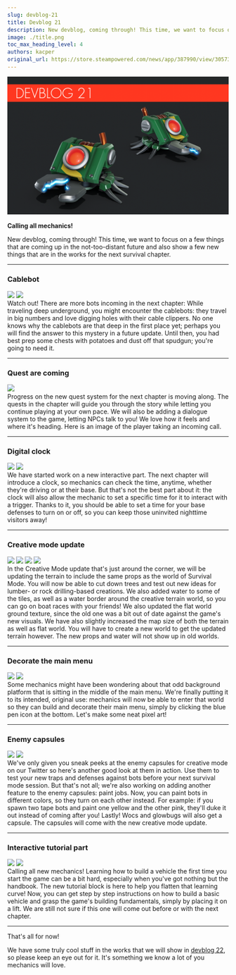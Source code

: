```yaml
---
slug: devblog-21
title: Devblog 21
description: New devblog, coming through! This time, we want to focus on a few things that are coming up in the not-too-distant future and also show a few new things that are in the works for the next survival chapter.
image: ./title.png
toc_max_heading_level: 4
authors: kacper
original_url: https://store.steampowered.com/news/app/387990/view/3057351918255325053
---
```


<head>
    <meta name="twitter:card" content="summary_large_image" />
</head>

![](./title.png)

**Calling all mechanics!**

New devblog, coming through! This time, we want to focus on a few things that
are coming up in the not-too-distant future and also show a few new things that
are in the works for the next survival chapter.

<!--truncate-->

---

### Cablebot

![](https://i.imgur.com/79rENKJ.png) ![](https://i.imgur.com/gHcxGrZ.png) <br/>
Watch out! There are more bots incoming in the next chapter: While traveling
deep underground, you might encounter the cablebots: they travel in big numbers
and love digging holes with their cable clippers. No one knows why the cablebots
are that deep in the first place yet; perhaps you will find the answer to this
mystery in a future update. Until then, you had best prep some chests with
potatoes and dust off that spudgun; you're going to need it.

---

### Quest are coming

![](https://i.imgur.com/dKz9eIc.png) <br/> Progress on the new quest system for
the next chapter is moving along. The quests in the chapter will guide you
through the story while letting you continue playing at your own pace. We will
also be adding a dialogue system to the game, letting NPCs talk to you! We love
how it feels and where it's heading. Here is an image of the player taking an
incoming call.

---

### Digital clock

![](https://i.imgur.com/goVJ8od.png) ![](https://i.imgur.com/hVFr3UH.png) <br/>
We have started work on a new interactive part. The next chapter will introduce
a clock, so mechanics can check the time, anytime, whether they're driving or at
their base. But that's not the best part about it: the clock will also allow the
mechanic to set a specific time for it to interact with a trigger. Thanks to it,
you should be able to set a time for your base defenses to turn on or off, so
you can keep those uninvited nighttime visitors away!

---

### Creative mode update

![](https://i.imgur.com/DAgT4vV.png) ![](https://i.imgur.com/x1Aga7h.png)
![](https://i.imgur.com/GGVmwKz.png) ![](https://i.imgur.com/nJq4upc.png) <br/>
In the Creative Mode update that's just around the corner, we will be updating
the terrain to include the same props as the world of Survival Mode. You will
now be able to cut down trees and test out new ideas for lumber- or rock
drilling-based creations. We also added water to some of the tiles, as well as a
water border around the creative terrain world, so you can go on boat races with
your friends! We also updated the flat world ground texture, since the old one
was a bit out of date against the game's new visuals. We have also slightly
increased the map size of both the terrain as well as flat world. You will have
to create a new world to get the updated terrain however. The new props and
water will not show up in old worlds.

---

### Decorate the main menu

![](https://i.imgur.com/Tcd3L8e.png) ![](https://i.imgur.com/lVA3W7b.png) <br/>
Some mechanics might have been wondering about that odd background platform that
is sitting in the middle of the main menu. We're finally putting it to its
intended, original use: mechanics will now be able to enter that world so they
can build and decorate their main menu, simply by clicking the blue pen icon at
the bottom. Let's make some neat pixel art!

---

### Enemy capsules

![](https://i.imgur.com/KTX4NRO.png) ![](https://i.imgur.com/GEZkT7M.png) <br/>
We've only given you sneak peeks at the enemy capsules for creative mode on our
Twitter so here's another good look at them in action. Use them to test your new
traps and defenses against bots before your next survival mode session. But
that's not all; we're also working on adding another feature to the enemy
capsules: paint jobs. Now, you can paint bots in different colors, so they turn
on each other instead. For example: if you spawn two tape bots and paint one
yellow and the other pink, they'll duke it out instead of coming after you!
Lastly! Wocs and glowbugs will also get a capsule. The capsules will come with
the new creative mode update.

---

### Interactive tutorial part

![](https://i.imgur.com/EQkchWp.png) ![](https://i.imgur.com/QASRL32.png) <br/>
Calling all new mechanics! Learning how to build a vehicle the first time you
start the game can be a bit hard, especially when you've got nothing but the
handbook. The new tutorial block is here to help you flatten that learning
curve! Now, you can get step by step instructions on how to build a basic
vehicle and grasp the game's building fundamentals, simply by placing it on a
lift. We are still not sure if this one will come out before or with the next
chapter.

---

That's all for now!

We have some truly cool stuff in the works that we will show in
[devblog 22](/news/devblog-22), so please keep an eye out for it. It's something
we know a lot of you mechanics will love.

